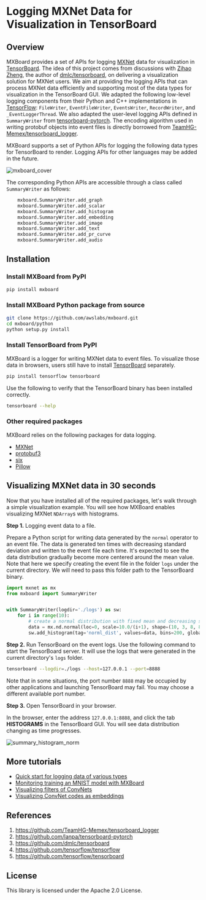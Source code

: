 # Logging MXNet Data for Visualization in TensorBoard


## Overview

MXBoard provides a set of APIs for logging
[MXNet](http://mxnet.incubator.apache.org/) data for visualization in
[TensorBoard](https://www.tensorflow.org/programmers_guide/summaries_and_tensorboard).
The idea of this project comes from discussions with [Zihao Zheng](https://github.com/zihaolucky),
the author of
[dmlc/tensorboard](https://github.com/dmlc/tensorboard),
on delivering a visualization solution for MXNet users.
We aim at providing the logging APIs that can process MXNet data efficiently
and supporting most of the data types for visualization in the TensorBoard GUI.
We adapted the following low-level logging components from their Python and C++
implementations in [TensorFlow](https://github.com/tensorflow/tensorflow): `FileWriter`, `EventFileWriter`,
`EventsWriter`, `RecordWriter`,
and `_EventLoggerThread`. We also adapted the user-level logging APIs defined in `SummaryWriter` from
[tensorboard-pytorch](https://github.com/lanpa/tensorboard-pytorch).
The encoding algorithm used in writing protobuf objects into event files
is directly borrowed from
[TeamHG-Memex/tensorboard_logger](https://github.com/TeamHG-Memex/tensorboard_logger).

MXBoard supports a set of Python APIs for logging the following data types
for TensorBoard to render. Logging APIs for other languages may be added in the future.

![mxboard_cover](https://github.com/reminisce/web-data/blob/add_mxboard_cover/mxnet/tensorboard/mxboard_cover.png)

The corresponding Python APIs are accessible through a class called `SummaryWriter` as follows:

```python
    mxboard.SummaryWriter.add_graph
    mxboard.SummaryWriter.add_scalar
    mxboard.SummaryWriter.add_histogram
    mxboard.SummaryWriter.add_embedding
    mxboard.SummaryWriter.add_image
    mxboard.SummaryWriter.add_text
    mxboard.SummaryWriter.add_pr_curve
    mxboard.SummaryWriter.add_audio
```


## Installation

### Install MXBoard from PyPI

```bash
pip install mxboard
```

### Install MXBoard Python package from source

```bash
git clone https://github.com/awslabs/mxboard.git
cd mxboard/python
python setup.py install
```


### Install TensorBoard from PyPI
MXBoard is a logger for writing MXNet data to event files.
To visualize those data in browsers, users still have to install
[TensorBoard](https://www.tensorflow.org/versions/r1.1/get_started/summaries_and_tensorboard)
separately.

```bash
pip install tensorflow tensorboard
```

Use the following to verify that the TensorBoard binary has been installed correctly.

```bash
tensorboard --help
```


### Other required packages
MXBoard relies on the following packages for data logging.
- [MXNet](https://pypi.python.org/pypi/mxnet)
- [protobuf3](https://pypi.python.org/pypi/protobuf)
- [six](https://pypi.python.org/pypi/six)
- [Pillow](https://pypi.python.org/pypi/Pillow)


## Visualizing MXNet data in 30 seconds
Now that you have installed all of the required packages, let's walk through a simple visualization example. You will see how
MXBoard enables visualizing MXNet `NDArray`s with histograms.

**Step 1.** Logging event data to a file.

Prepare a Python script for writing data generated by the `normal` operator to an event file.
The data is generated ten times with decreasing standard deviation and written to the event
file each time. It's expected to see the data distribution gradually become more centered around
the mean value. Note that here we specify creating the event file in the folder `logs`
under the current directory. We will need to pass this folder path to the TensorBoard binary.

```python
import mxnet as mx
from mxboard import SummaryWriter


with SummaryWriter(logdir='./logs') as sw:
    for i in range(10):
        # create a normal distribution with fixed mean and decreasing std
        data = mx.nd.normal(loc=0, scale=10.0/(i+1), shape=(10, 3, 8, 8))
        sw.add_histogram(tag='norml_dist', values=data, bins=200, global_step=i)
```

**Step 2.** Run TensorBoard on the event logs.
Use the following command to start the TensorBoard server. It will use the logs that were generated in the current directory's `logs` folder.

```bash
tensorboard --logdir=./logs --host=127.0.0.1 --port=8888
```
Note that in some situations,
the port number `8888` may be occupied by other applications and launching TensorBoard
may fail. You may choose a different available port number.

**Step 3.** Open TensorBoard in your browser.

In the browser, enter the address `127.0.0.1:8888`, and click the tab **HISTOGRAMS**
in the TensorBoard GUI. You will see data distribution changing as time progresses.

![summary_histogram_norm](https://github.com/dmlc/web-data/blob/master/mxnet/tensorboard/doc/summary_histogram_norm.png)

## More tutorials
- [Quick start for logging data of various types](https://github.com/awslabs/mxboard/blob/master/demo.md)
- [Monitoring training an MNIST model with MXBoard](https://github.com/awslabs/mxboard/blob/master/examples/mnist/train_mnist_mxboard.py)
- [Visualizing filters of ConvNets](https://github.com/reminisce/mxboard-demo#visualizing-filters-of-convnets)
- [Visualizing ConvNet codes as embeddings](https://github.com/reminisce/mxboard-demo#visualizing-convnet-codes-as-embeddings)

## References
1. https://github.com/TeamHG-Memex/tensorboard_logger
2. https://github.com/lanpa/tensorboard-pytorch
3. https://github.com/dmlc/tensorboard
4. https://github.com/tensorflow/tensorflow
5. https://github.com/tensorflow/tensorboard

## License
This library is licensed under the Apache 2.0 License.
